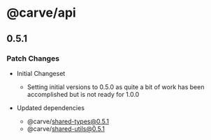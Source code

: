 # @carve/api

## 0.5.1

### Patch Changes

- Initial Changeset

  - Setting initial versions to 0.5.0 as quite a bit of work has been accomplished but is not ready for 1.0.0

- Updated dependencies
  - @carve/shared-types@0.5.1
  - @carve/shared-utils@0.5.1
